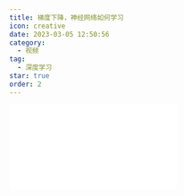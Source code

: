 ```yaml
---
title: 梯度下降，神经网络如何学习
icon: creative
date: 2023-03-05 12:50:56
category:
  - 视频
tag:
  - 深度学习
star: true
order: 2
---
```



<div class="video-container">
  <iframe src="//player.bilibili.com/player.html?aid=865593527&bvid=BV1g54y1g7NE&cid=1045134902&page=1" scrolling="no" border="0" frameborder="no" framespacing="0" allowfullscreen="true"> </iframe>
</div>
